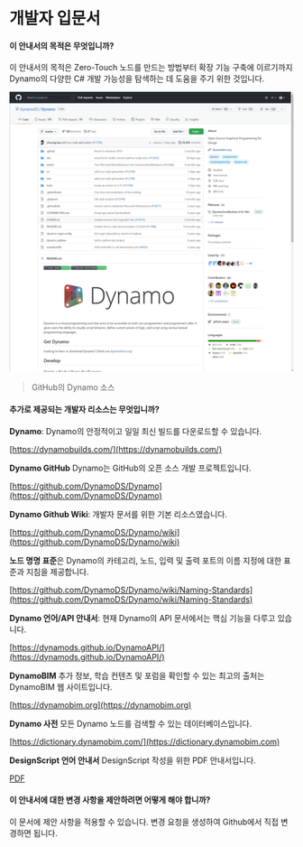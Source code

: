 # 개발자 입문서 

#### 이 안내서의 목적은 무엇입니까? <a href="#what-is-the-purpose-of-this-guide" id="what-is-the-purpose-of-this-guide"></a>

이 안내서의 목적은 Zero-Touch 노드를 만드는 방법부터 확장 기능 구축에 이르기까지 Dynamo의 다양한 C# 개발 가능성을 탐색하는 데 도움을 주기 위한 것입니다.

![Github의 Dynamo 소스](images/dynamogithub.jpg)
> GitHub의 Dynamo 소스

#### 추가로 제공되는 개발자 리소스는 무엇입니까? <a href="#what-additional-online-resources-do-we-provide" id="what-additional-online-resources-do-we-provide"></a>

**Dynamo**: Dynamo의 안정적이고 일일 최신 빌드를 다운로드할 수 있습니다.

[https://dynamobuilds.com/](https://dynamobuilds.com/)

**Dynamo GitHub** Dynamo는 GitHub의 오픈 소스 개발 프로젝트입니다.

[https://github.com/DynamoDS/Dynamo](https://github.com/DynamoDS/Dynamo)

**Dynamo Github Wiki**: 개발자 문서를 위한 기본 리소스였습니다.

[https://github.com/DynamoDS/Dynamo/wiki](https://github.com/DynamoDS/Dynamo/wiki)

**노드 명명 표준**은 Dynamo의 카테고리, 노드, 입력 및 출력 포트의 이름 지정에 대한 표준과 지침을 제공합니다.

[https://github.com/DynamoDS/Dynamo/wiki/Naming-Standards](https://github.com/DynamoDS/Dynamo/wiki/Naming-Standards)

**Dynamo 언어/API 안내서**: 현재 Dynamo의 API 문서에서는 핵심 기능을 다루고 있습니다.

[https://dynamods.github.io/DynamoAPI/](https://dynamods.github.io/DynamoAPI/)

**DynamoBIM** 추가 정보, 학습 컨텐츠 및 포럼을 확인할 수 있는 최고의 출처는 DynamoBIM 웹 사이트입니다.

[https://dynamobim.org](https://dynamobim.org)

**Dynamo 사전** 모든 Dynamo 노드를 검색할 수 있는 데이터베이스입니다.

[https://dictionary.dynamobim.com/](https://dictionary.dynamobim.com)

**DesignScript 언어 안내서** DesignScript 작성을 위한 PDF 안내서입니다.

[PDF](https://dynamobim.org/wp-content/uploads/forum-assets/colin-mccroneautodesk-com/07/10/Dynamo\_language\_guide\_version\_1.pdf)

#### 이 안내서에 대한 변경 사항을 제안하려면 어떻게 해야 합니까? <a href="#how-can-i-suggest-changes-to-this-guide" id="how-can-i-suggest-changes-to-this-guide"></a>

이 문서에 제안 사항을 적용할 수 있습니다. 변경 요청을 생성하여 Github에서 직접 변경하면 됩니다.
